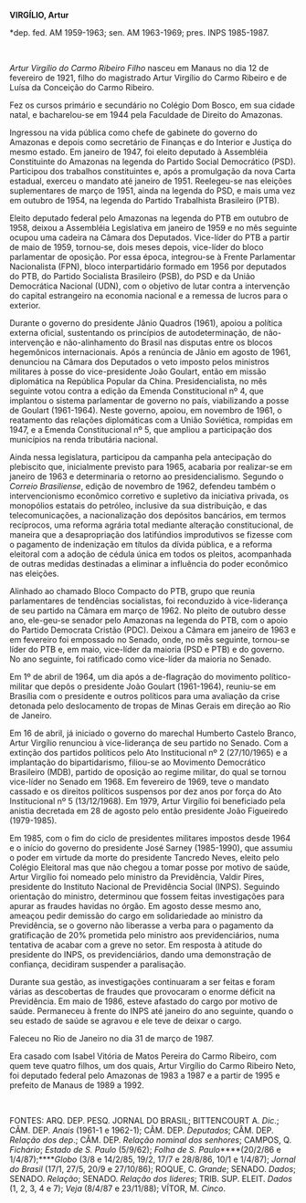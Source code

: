 **VIRGÍLIO, Artur**

\*dep. fed. AM 1959-1963; sen. AM 1963-1969; pres. INPS 1985-1987.

 

*Artur Virgílio do Carmo Ribeiro Filho* nasceu em Manaus no dia 12 de
fevereiro de 1921, filho do magistrado Artur Virgílio do Carmo Ribeiro e
de Luísa da Conceição do Carmo Ribeiro.

Fez os cursos primário e secundário no Colégio Dom Bosco, em sua cidade
natal, e bacharelou-se em 1944 pela Faculdade de Direito do Amazonas.

Ingressou na vida pública como chefe de gabinete do governo do Amazonas
e depois como secretário de Finanças e do Interior e Justiça do mesmo
estado. Em janeiro de 1947, foi eleito deputado à Assembléia
Constituinte do Amazonas na legenda do Partido Social Democrático (PSD).
Participou dos trabalhos constituintes e, após a promulgação da nova
Carta estadual, exerceu o mandato até janeiro de 1951. Reelegeu-se nas
eleições suplementares de março de 1951, ainda na legenda do PSD, e mais
uma vez em outubro de 1954, na legenda do Partido Trabalhista Brasileiro
(PTB).

Eleito deputado federal pelo Amazonas na legenda do PTB em outubro de
1958, deixou a Assembléia Legislativa em janeiro de 1959 e no mês
seguinte ocupou uma cadeira na Câmara dos Deputados. Vice-líder do PTB a
partir de maio de 1959, tornou-se, dois meses depois, vice-líder do
bloco parlamentar de oposição. Por essa época, integrou-se à Frente
Parlamentar Nacionalista (FPN), bloco interpartidário formado em 1956
por deputados do PTB, do Partido Socialista Brasileiro (PSB), do PSD e
da União Democrática Nacional (UDN), com o objetivo de lutar contra a
intervenção do capital estrangeiro na economia nacional e a remessa de
lucros para o exterior.

Durante o governo do presidente Jânio Quadros (1961), apoiou a política
externa oficial, sustentando os princípios de autodeterminação, de
não-intervenção e não-alinhamento do Brasil nas disputas entre os blocos
hegemônicos internacionais. Após a renúncia de Jânio em agosto de 1961,
denunciou na Câmara dos Deputados o veto imposto pelos ministros
militares à posse do vice-presidente João Goulart, então em missão
diplomática na República Popular da China. Presidencialista, no mês
seguinte votou contra a edição da Emenda Constitucional nº 4, que
implantou o sistema parlamentar de governo no país, viabilizando a posse
de Goulart (1961-1964). Neste governo, apoiou, em novembro de 1961, o
reatamento das relações diplomáticas com a União Soviética, rompidas em
1947, e a Emenda Constitucional nº 5, que ampliou a participação dos
municípios na renda tributária nacional.

Ainda nessa legislatura, participou da campanha pela antecipação do
plebiscito que, inicialmente previsto para 1965, acabaria por
realizar-se em janeiro de 1963 e determinaria o retorno ao
presidencialismo. Segundo o *Correio Brasiliense*, edição de novembro de
1962, defendeu também o intervencionismo econômico corretivo e supletivo
da iniciativa privada, os monopólios estatais do petróleo, inclusive da
sua distribuição, e das telecomunicações, a nacionalização dos depósitos
bancários, em termos recíprocos, uma reforma agrária total mediante
alteração constitucional, de maneira que a desapropriação dos
latifúndios improdutivos se fizesse com o pagamento de indenização em
títulos da dívida pública, e a reforma eleitoral com a adoção de cédula
única em todos os pleitos, acompanhada de outras medidas destinadas a
eliminar a influência do poder econômico nas eleições.

Alinhado ao chamado Bloco Compacto do PTB, grupo que reunia
parlamentares de tendências socialistas, foi reconduzido à
vice-liderança de seu partido na Câmara em março de 1962. No pleito de
outubro desse ano, ele-geu-se senador pelo Amazonas na legenda do PTB,
com o apoio do Partido Democrata Cristão (PDC). Deixou a Câmara em
janeiro de 1963 e em fevereiro foi empossado no Senado, onde, no mês
seguinte, tornou-se líder do PTB e, em maio, vice-líder da maioria (PSD
e PTB) e do governo. No ano seguinte, foi ratificado como vice-líder da
maioria no Senado.

Em 1º de abril de 1964, um dia após a de-flagração do movimento
político-militar que depôs o presidente João Goulart (1961-1964),
reuniu-se em Brasília com o presidente e outros políticos para uma
avaliação da crise detonada pelo deslocamento de tropas de Minas Gerais
em direção ao Rio de Janeiro.

Em 16 de abril, já iniciado o governo do marechal Humberto Castelo
Branco, Artur Virgílio renunciou à vice-liderança de seu partido no
Senado. Com a extinção dos partidos políticos pelo Ato Institucional nº
2 (27/10/1965) e a implantação do bipartidarismo, filiou-se ao Movimento
Democrático Brasileiro (MDB), partido de oposição ao regime militar, do
qual se tornou vice-líder no Senado em 1968. Em fevereiro de 1969, teve
o mandato cassado e os direitos políticos suspensos por dez anos por
força do Ato Institucional nº 5 (13/12/1968). Em 1979, Artur Virgílio
foi beneficiado pela anistia decretada em 28 de agosto pelo então
presidente João Figueiredo (1979-1985).

Em 1985, com o fim do ciclo de presidentes militares impostos desde 1964
e o início do governo do presidente José Sarney (1985-1990), que assumiu
o poder em virtude da morte do presidente Tancredo Neves, eleito pelo
Colégio Eleitoral mas que não chegou a tomar posse por motivo de saúde,
Artur Virgílio foi nomeado pelo ministro da Previdência, Valdir Pires,
presidente do Instituto Nacional de Previdência Social (INPS). Seguindo
orientação do ministro, determinou que fossem feitas investigações para
apurar as fraudes havidas no órgão. Em agosto desse mesmo ano, ameaçou
pedir demissão do cargo em solidariedade ao ministro da Previdência, se
o governo não liberasse a verba para o pagamento da gratificação de 20%
prometida pelo ministro aos previdenciários, numa tentativa de acabar
com a greve no setor. Em resposta à atitude do presidente do INPS, os
previdenciários, dando uma demonstração de confiança, decidiram
suspender a paralisação.

Durante sua gestão, as investigações continuaram a ser feitas e foram
várias as descobertas de fraudes que provocaram o enorme déficit na
Previdência. Em maio de 1986, esteve afastado do cargo por motivo de
saúde. Permaneceu à frente do INPS até janeiro do ano seguinte, quando o
seu estado de saúde se agravou e ele teve de deixar o cargo.

Faleceu no Rio de Janeiro no dia 31 de março de 1987.

Era casado com Isabel Vitória de Matos Pereira do Carmo Ribeiro, com
quem teve quatro filhos, um dos quais, Artur Virgílio do Carmo Ribeiro
Neto, foi deputado federal pelo Amazonas de 1983 a 1987 e a partir de
1995 e prefeito de Manaus de 1989 a 1992.

 

FONTES: ARQ. DEP. PESQ. JORNAL DO BRASIL; BITTENCOURT A. *Dic*.; CÂM.
DEP. *Anais* (1961-1 e 1962-1); CÂM. DEP. *Deputados*; CÂM. DEP.
*Relação dos dep*.; CÂM. DEP. *Relação nominal dos senhores*; CAMPOS, Q.
*Fichário*; *Estado de S. Paulo* (5/9/62); *Folha de S.
Paulo*****(20/2/86 e 1/4/87);*****Globo* (3/8 e 14/2/85, 19/2, 17/7 e
28/8/86, 10/1 e 1/4/87); *Jornal do Brasil* (17/1, 27/5, 20/9 e
27/10/86); ROQUE, C. *Grande*; SENADO. *Dados*; SENADO. *Relação*;
SENADO. *Relação dos líderes*; TRIB. SUP. ELEIT. *Dados* (1, 2, 3, 4 e
7); *Veja* (8/4/87 e 23/11/88); VÍTOR, M. *Cinco*.

 
